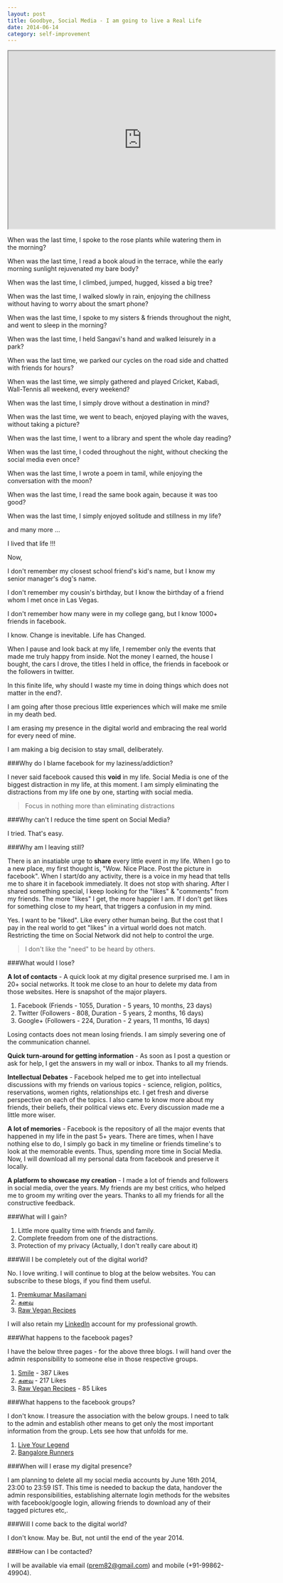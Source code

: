 ```yaml
---
layout: post
title: Goodbye, Social Media - I am going to live a Real Life
date: 2014-06-14
category: self-improvement
---
```


<div style="text-align: center;">
<iframe width="600" height="400"
src="http://www.youtube.com/embed/Z7dLU6fk9QY">
</iframe><br/>
</div>

When was the last time, I spoke to the rose plants while watering them in the morning?

When was the last time, I read a book aloud in the terrace, while the early morning sunlight rejuvenated my bare body?

When was the last time, I climbed, jumped, hugged, kissed a big tree?

When was the last time, I walked slowly in rain, enjoying the chillness without having to worry about the smart phone?

When was the last time, I spoke to my sisters & friends throughout the night, and went to sleep in the morning?

When was the last time, I held Sangavi's hand and walked leisurely in a park?

When was the last time, we parked our cycles on the road side and chatted with friends for hours?

When was the last time, we simply gathered and played Cricket, Kabadi, Wall-Tennis all weekend, every weekend?

When was the last time, I simply drove without a destination in mind?

When was the last time, we went to beach, enjoyed playing with the waves, without taking a picture?

When was the last time, I went to a library and spent the whole day reading?

When was the last time, I coded throughout the night, without checking the social media even once?

When was the last time, I wrote a poem in tamil, while enjoying the conversation with the moon?

When was the last time, I read the same book again, because it was too good?

When was the last time, I simply enjoyed solitude and stillness in my life?

and many more ...

I lived that life !!!

Now, 

I don't remember my closest school friend's kid's name, but I know my senior manager's dog's name.

I don't remember my cousin's birthday, but I know the birthday of a friend whom I met once in Las Vegas. 

I don't remember how many were in my college gang, but I know 1000+ friends in facebook.

I know. Change is inevitable. Life has Changed.

When I pause and look back at my life, I remember only the events that made me truly happy from inside. Not the money I earned, the house I bought, the cars I drove, the titles I held in office, the friends in facebook or the followers in twitter.

In this finite life, why should I waste my time in doing things which does not matter in the end?.

I am going after those precious little experiences which will make me smile in my death bed. 

I am erasing my presence in the digital world and embracing the real world for every need of mine. 

I am making a big decision to stay small, deliberately.

###Why do I blame facebook for my laziness/addiction?

I never said facebook caused this **void** in my life. Social Media is one of the biggest distraction in my life, at this moment. I am simply eliminating the distractions from my life one by one, starting with social media.

> Focus in nothing more than eliminating distractions

###Why can't I reduce the time spent on Social Media?

I tried. That's easy. 

###Why am I leaving still?

There is an insatiable urge to **share** every little event in my life. When I go to a new place, my first thought is, "Wow. Nice Place. Post the picture in facebook". When I start/do any activity, there is a voice in my head that tells me to share it in facebook immediately. It does not stop with sharing. After I shared something special, I keep looking for the "likes" & "comments" from my friends. The more "likes" I get, the more happier I am. If I don't get likes for something close to my heart, that triggers a confusion in my mind.

Yes. I want to be "liked". Like every other human being. But the cost that I pay in the real world to get "likes" in a virtual world does not match. Restricting the time on Social Network did not help to control the urge.

> I don't like the "need" to be heard by others.

###What would I lose?

**A lot of contacts** - A quick look at my digital presence surprised me. I am in 20+ social networks. It took me close to an hour to delete my data from those websites. Here is snapshot of the major players.

1. Facebook (Friends - 1055, Duration - 5 years, 10 months, 23 days)
2. Twitter (Followers - 808, Duration - 5 years, 2 months, 16 days)
3. Google+ (Followers - 224, Duration - 2 years, 11 months, 16 days)

Losing contacts does not mean losing friends. I am simply severing one of the communication channel.

**Quick turn-around for getting information** - As soon as I post a question or ask for help, I get the answers in my wall or inbox. Thanks to all my friends.

**Intellectual Debates** - Facebook helped me to get into intellectual discussions with my friends on various topics - science, religion, politics, reservations, women rights, relationships etc. I get fresh and diverse perspective on each of the topics. I also came to know more about my friends, their beliefs, their political views etc. Every discussion made me a little more wiser.

**A lot of memories** - Facebook is the repository of all the major events that happened in my life in the past 5+ years. There are times, when I have nothing else to do, I simply go back in my timeline or friends timeline's to look at the memorable events. Thus, spending more time in Social Media. Now, I will download all my personal data from facebook and preserve it locally.

**A platform to showcase my creation** - I made a lot of friends and followers in social media, over the years. My friends are my best critics, who helped me to groom my writing over the years. Thanks to all my friends for all the constructive feedback.

###What will I gain?

1. Little more quality time with friends and family. 
2. Complete freedom from one of the distractions. 
3. Protection of my privacy (Actually, I don't really care about it)

###Will I be completely out of the digital world?

No. I love writing. I will continue to blog at the below websites. You can subscribe to these blogs, if you find them useful.

1. [Premkumar Masilamani](http://blog.smileprem.com)
2. [கனவு](http://tamil.smileprem.com)
3. [Raw Vegan Recipes](http://www.raw-vegan-recipes.com)

I will also retain my [LinkedIn](http://www.linkedin.com/in/prem82) account for my professional growth.

###What happens to the facebook pages?

I have the below three pages - for the above three blogs. I will hand over the admin responsibility to someone else in those respective groups.

1. [Smile](https://www.facebook.com/pages/Smile/198951406823334) - 387 Likes
2. [கனவு](https://www.facebook.com/pages/கனவு/191412134244330) - 217 Likes
3. [Raw Vegan Recipes](https://www.facebook.com/pages/Raw-Vegan-Recipes/433202373429107) - 85 Likes

###What happens to the facebook groups?

I don't know. I treasure the association with the below groups. I need to talk to the admin and establish other means to get only the most important information from the group. Lets see how that unfolds for me.

1. [Live Your Legend](https://www.facebook.com/groups/LYLcreatorsguild/)
2. [Bangalore Runners](https://www.facebook.com/groups/233302930081964/)

###When will I erase my digital presence?

I am planning to delete all my social media accounts by June 16th 2014, 23:00 to 23:59 IST. This time is needed to backup the data, handover the admin responsibilities, establishing alternate login methods for the websites with facebook/google login, allowing friends to download any of their tagged pictures etc,.

###Will I come back to the digital world?

I don't know. May be. But, not until the end of the year 2014.

###How can I be contacted?

I will be available via email (prem82@gmail.com) and mobile (+91-99862-49904).
